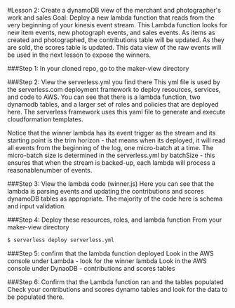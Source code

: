 #Lesson 2: Create a dynamoDB view of the merchant and photographer's work and sales
Goal: Deploy a new lambda function that reads from the very beginning of your kinesis event stream.  This Lambda function looks for new item events, new photograph events, and sales events.
As items as created and photographed, the contributions table will be updated.  As they are sold, the scores table is updated.  This data view of the raw events will be used in the next lesson to expose the winners.

###Step 1: In your cloned repo, go to the maker-view directory

###Step 2: View the serverless.yml you find there
This yml file is used by the serverless.com deployment framework to deploy resources, services, and code to AWS.  You can see that there is a lambda function, two dynamodb tables, and a larger set of roles and policies that are deployed here.  The serverless framework uses this yaml file to generate and execute cloudformation templates.

Notice that the winner lambda has its event trigger as the stream and its starting point is the trim horizon - that means when its deployed, it will read all events from the beginning of the log, one micro-batch at a time.  The micro-batch size is determined in the serverless.yml by batchSize - this ensures that when the stream is backed-up, each lambda will process a reasonablenumber of events.

###Step 3: View the lambda code (winner.js)
Here you can see that the lambda is parsing events and updating the contributions and scores dynamoDB tables as appropriate.  The majority of the code here is schema and input validation.

###Step 4: Deploy these resources, roles, and lambda function
From your maker-view directory
```sh
$ serverless deploy serverless.yml
```
###Step 5: confirm that the lambda function deployed
Look in the AWS console under Lambda - look for the winner lambda
Look in the AWS console under DynaoDB - contributions and scores tables

###Step 6: Confirm that the Lambda function ran and the tables populated
Check your contributions and scores dynamo tables and look for the data to be populated there.


